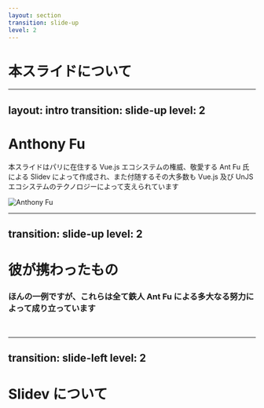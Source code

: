 ```yaml
---
layout: section
transition: slide-up
level: 2
---
```


# 本スライドについて

---
layout: intro
transition: slide-up
level: 2
---

<div class="grid grid-cols-2 gap-20">

<div class="flex flex-col justify-center">

# Anthony Fu

本スライドはパリに在住する Vue.js エコシステムの権威、敬愛する Ant Fu 氏による Slidev によって作成され、また付随するその大多数も Vue.js 及び UnJS エコシステムのテクノロジーによって支えられています

</div>

<img class="rounded-full border-4 border-color-[var(--slidev-theme-primary)]" src="https://avatars.githubusercontent.com/u/11247099?v=4" alt="Anthony Fu" />

</div>

---
transition: slide-up
level: 2
---

# 彼が携わったもの

### ほんの一例ですが、これらは全て鉄人 Ant Fu による多大なる努力によって成り立っています

<br/>

<LogoGrid :items="[
    { name: 'Vue.js', path: '/antfu/vue.js.svg' },
    { name: 'VueUse', path: '/antfu/vueuse.svg' },
    { name: 'Nuxt', path: '/antfu/nuxt.svg' },
    { name: 'Intlify', path: '/antfu/intlify.svg' },
    { name: 'UnJS', path: '/antfu/unjs.svg' },
    { name: 'unplugin', path: '/antfu/unplugin.svg' },
    { name: 'nitro', path: '/antfu/nitro.svg' },
    { name: 'Windi CSS', path: '/antfu/windi-css.svg' },
    { name: 'UnoCSS', path: '/antfu/unocss.svg' },
    { name: 'ESLint Stylistic', path: '/antfu/eslint-stylistic.svg' },
    { name: 'Slidev', path: '/antfu/slidev.svg' },
    { name: 'Shiki', path: '/antfu/shiki.svg' },
    { name: 'Twoslash', path: '/antfu/twoslash.svg' },
    { name: 'Vite', path: '/antfu/vite.svg' },
    { name: 'Vitest', path: '/antfu/vitest.svg' },
    { name: 'Vite PWA', path: '/antfu/vite-pwa.svg' },
    { name: 'Vitesse', path: '/antfu/vitesse.svg' },
    { name: 'Type Challenges', path: '/antfu/type-challenges.png' },
    { name: 'Elk', path: '/antfu/elk.svg' },
    { name: '文言', path: '/antfu/wenyan.png' },
  ]" />

---
transition: slide-left
level: 2
---

# Slidev について
